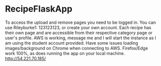 # RecipeFlaskApp

To access the upload and remove pages you need to be logged in.
You can use Rileyburke1: 123123123, or create your own account.
Each recipe has their own page and are accessible from their respective category page or user's profile.
AWS is working, message me and I will start the instance as I am using the student account provided.
Have some issues loading images/background on Chrome when connecting to AWS. Firefox/Edge work 100%, as does running the app on your local machine. 
http://54.221.70.185/
